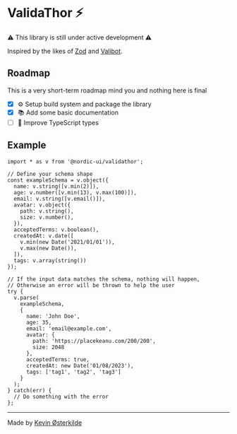 # ValidaThor ⚡️

⚠️ This library is still under active development ⚠️

Inspired by the likes of [Zod](https://github.com/colinhacks/zod) and [Valibot](https://github.com/fabian-hiller/valibot).

## Roadmap

This is a very short-term roadmap mind you and nothing here is final

- [x] ⚙️ Setup build system and package the library
- [x] 📚 Add some basic documentation
- [ ] 🧬 Improve TypeScript types

## Example

```tsx
import * as v from '@nordic-ui/validathor';

// Define your schema shape
const exampleSchema = v.object({
  name: v.string([v.min(2)]),
  age: v.number([v.min(13), v.max(100)]),
  email: v.string([v.email()]),
  avatar: v.object({
    path: v.string(),
    size: v.number(),
  }),
  acceptedTerms: v.boolean(),
  createdAt: v.date([
    v.min(new Date('2021/01/01')),
    v.max(new Date()),
  ]),
  tags: v.array(string())
});

// If the input data matches the schema, nothing will happen,
// Otherwise an error will be thrown to help the user
try {
  v.parse(
    exampleSchema,
    {
      name: 'John Doe',
      age: 35,
      email: 'email@example.com',
      avatar: {
        path: 'https://placekeanu.com/200/200',
        size: 2048
      },
      acceptedTerms: true,
      createdAt: new Date('01/08/2023'),
      tags: ['tag1', 'tag2', 'tag3']
    }
  );
} catch(err) {
  // Do something with the error
};
```


---

Made by [Kevin Østerkilde](https://oesterkilde.dk/?utm_campaign=validathor&utm_source=github&utm_medium=readme)
